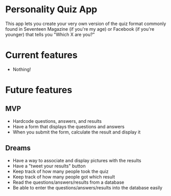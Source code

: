 # Personality Quiz App

This app lets you create your very own version of the quiz format commonly found in Seventeen Magazine (if you're my age) or Facebook (if you're younger) that tells you "Which X are you?"

# Current features

* Nothing!

# Future features

## MVP

* Hardcode questions, answers, and results
* Have a form that displays the questions and answers
* When you submit the form, calculate the result and display it

## Dreams

* Have a way to associate and display pictures with the results
* Have a "tweet your results" button
* Keep track of how many people took the quiz
* Keep track of how many people got which result
* Read the questions/answers/results from a database
* Be able to enter the questions/answers/results into the database easily
